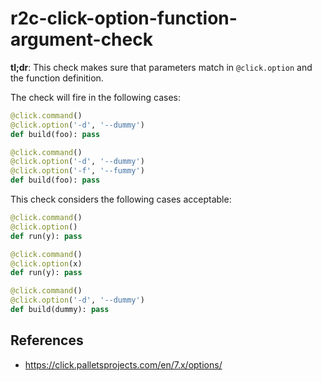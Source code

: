 # r2c-click-option-function-argument-check

**tl;dr**: This check makes sure that parameters match in `@click.option` and the function definition.

The check will fire in the following cases:

``` python
@click.command()
@click.option('-d', '--dummy')
def build(foo): pass

@click.command()
@click.option('-d', '--dummy')
@click.option('-f', '--fummy')
def build(foo): pass
```

This check considers the following cases acceptable:

``` python
@click.command()
@click.option()
def run(y): pass

@click.command()
@click.option(x)
def run(y): pass

@click.command()
@click.option('-d', '--dummy')
def build(dummy): pass
```

## References

* https://click.palletsprojects.com/en/7.x/options/
